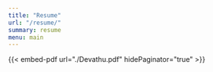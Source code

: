 ```yaml
---
title: "Resume"
url: "/resume/"
summary: resume
menu: main
---
```


{{< embed-pdf url="./Devathu.pdf" hidePaginator="true" >}}